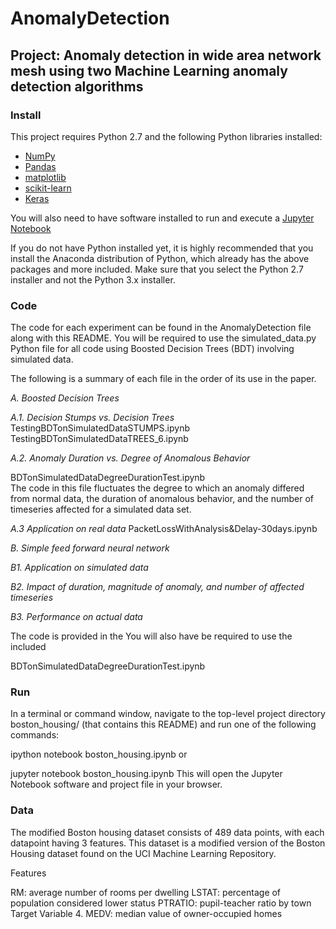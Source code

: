 # AnomalyDetection

## Project: Anomaly detection in wide area network mesh using two Machine Learning anomaly detection algorithms

### Install
This project requires Python 2.7 and the following Python libraries installed:

* [NumPy](http://www.numpy.org/)
* [Pandas](http://pandas.pydata.org/)
* [matplotlib](https://matplotlib.org/)
* [scikit-learn](http://scikit-learn.org/stable/)
* [Keras](https://keras.io/)

You will also need to have software installed to run and execute a [Jupyter Notebook](https://jupyter.org/)

If you do not have Python installed yet, it is highly recommended that you install the Anaconda distribution of Python, which already has the above packages and more included. Make sure that you select the Python 2.7 installer and not the Python 3.x installer.

### Code
The code for each experiment can be found in the AnomalyDetection file along with this README. You will be required to use the simulated_data.py Python file for all code using Boosted Decision Trees (BDT) involving simulated data.

The following is a summary of each file in the order of its use in the paper.

*A. Boosted Decision Trees*

*A.1. Decision Stumps vs. Decision Trees*
TestingBDTonSimulatedDataSTUMPS.ipynb
TestingBDTonSimulatedDataTREES_6.ipynb

*A.2. Anomaly Duration vs. Degree of Anomalous Behavior*

BDTonSimulatedDataDegreeDurationTest.ipynb  
The code in this file fluctuates the degree to which an anomaly differed from normal data, the duration of anomalous behavior, and the number of timeseries affected for a simulated data set.

*A.3 Application on real data*
PacketLossWithAnalysis&Delay-30days.ipynb

*B. Simple feed forward neural network*

*B1. Application on simulated data*

*B2. Impact of duration, magnitude of anomaly, and number of affected timeseries*

*B3. Performance on actual data*

The code is provided in the
You will also have be required to use the included 

BDTonSimulatedDataDegreeDurationTest.ipynb

### Run
In a terminal or command window, navigate to the top-level project directory boston_housing/ (that contains this README) and run one of the following commands:

ipython notebook boston_housing.ipynb
or

jupyter notebook boston_housing.ipynb
This will open the Jupyter Notebook software and project file in your browser.

### Data
The modified Boston housing dataset consists of 489 data points, with each datapoint having 3 features. This dataset is a modified version of the Boston Housing dataset found on the UCI Machine Learning Repository.

Features

RM: average number of rooms per dwelling
LSTAT: percentage of population considered lower status
PTRATIO: pupil-teacher ratio by town
Target Variable 4. MEDV: median value of owner-occupied homes
